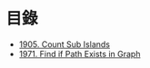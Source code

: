 # 目錄

- [1905. Count Sub Islands](./1905.%20Count%20Sub%20Islands.md)
- [1971. Find if Path Exists in Graph](./1971.%20Find%20if%20Path%20Exists%20in%20Graph.md)
